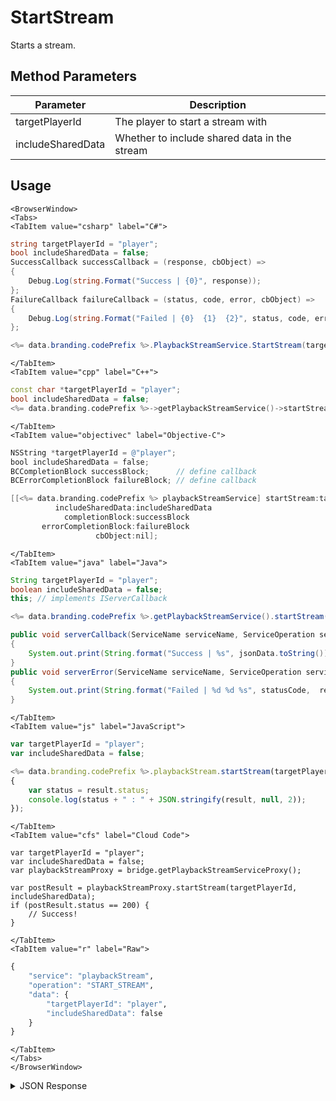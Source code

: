 # StartStream

Starts a stream.

<PartialServop service_name="playbackStream" operation_name="START_STREAM" />

## Method Parameters
Parameter | Description
--------- | -----------
targetPlayerId | The player to start a stream with
includeSharedData | Whether to include shared data in the stream

## Usage

```mdx-code-block
<BrowserWindow>
<Tabs>
<TabItem value="csharp" label="C#">
```

```csharp
string targetPlayerId = "player";
bool includeSharedData = false;
SuccessCallback successCallback = (response, cbObject) =>
{
    Debug.Log(string.Format("Success | {0}", response));
};
FailureCallback failureCallback = (status, code, error, cbObject) =>
{
    Debug.Log(string.Format("Failed | {0}  {1}  {2}", status, code, error));
};

<%= data.branding.codePrefix %>.PlaybackStreamService.StartStream(targetPlayerId, includeSharedData, successCallback, failureCallback);
```

```mdx-code-block
</TabItem>
<TabItem value="cpp" label="C++">
```

```cpp
const char *targetPlayerId = "player";
bool includeSharedData = false;
<%= data.branding.codePrefix %>->getPlaybackStreamService()->startStream(targetPlayerId, includeSharedData, this);
```

```mdx-code-block
</TabItem>
<TabItem value="objectivec" label="Objective-C">
```

```objectivec
NSString *targetPlayerId = @"player";
bool includeSharedData = false;
BCCompletionBlock successBlock;      // define callback
BCErrorCompletionBlock failureBlock; // define callback

[[<%= data.branding.codePrefix %> playbackStreamService] startStream:targetPlayerId
          includeSharedData:includeSharedData
            completionBlock:successBlock
       errorCompletionBlock:failureBlock
                   cbObject:nil];
```

```mdx-code-block
</TabItem>
<TabItem value="java" label="Java">
```

```java
String targetPlayerId = "player";
boolean includeSharedData = false;
this; // implements IServerCallback

<%= data.branding.codePrefix %>.getPlaybackStreamService().startStream(targetPlayerId, includeSharedData, this);

public void serverCallback(ServiceName serviceName, ServiceOperation serviceOperation, JSONObject jsonData)
{
    System.out.print(String.format("Success | %s", jsonData.toString()));
}
public void serverError(ServiceName serviceName, ServiceOperation serviceOperation, int statusCode, int reasonCode, String jsonError)
{
    System.out.print(String.format("Failed | %d %d %s", statusCode,  reasonCode, jsonError.toString()));
}
```

```mdx-code-block
</TabItem>
<TabItem value="js" label="JavaScript">
```

```javascript
var targetPlayerId = "player";
var includeSharedData = false;

<%= data.branding.codePrefix %>.playbackStream.startStream(targetPlayerId, includeSharedData, result =>
{
	var status = result.status;
	console.log(status + " : " + JSON.stringify(result, null, 2));
});
```

```mdx-code-block
</TabItem>
<TabItem value="cfs" label="Cloud Code">
```

```cfscript
var targetPlayerId = "player";
var includeSharedData = false;
var playbackStreamProxy = bridge.getPlaybackStreamServiceProxy();

var postResult = playbackStreamProxy.startStream(targetPlayerId, includeSharedData);
if (postResult.status == 200) {
    // Success!
}
```

```mdx-code-block
</TabItem>
<TabItem value="r" label="Raw">
```

```r
{
	"service": "playbackStream",
	"operation": "START_STREAM",
	"data": {
		"targetPlayerId": "player",
		"includeSharedData": false
	}
}
```

```mdx-code-block
</TabItem>
</Tabs>
</BrowserWindow>
```

<details>
<summary>JSON Response</summary>

```json
{
    "status": 200,
    "data": {
        "playbackStreamId": "b8da4619-2ddc-4184-b654-cd11d12a3275",
        "gameId": "10000",
        "initiatingPlayerId": "198bcafcd-6e84-4c30-9f6e-3f9f016440c6",
        "targetPlayerId": "a6943c74-6655-4245-8b2b-13bb908d3f88",
        "status": "STARTED",
        "summary": {},
        "initialSharedData": {
            "entities": [],
            "statistics": {}
        },
        "events": [],
        "createdAt": 1425481184200,
        "updatedAt": 1425481184200
    }
}
```
</details>

